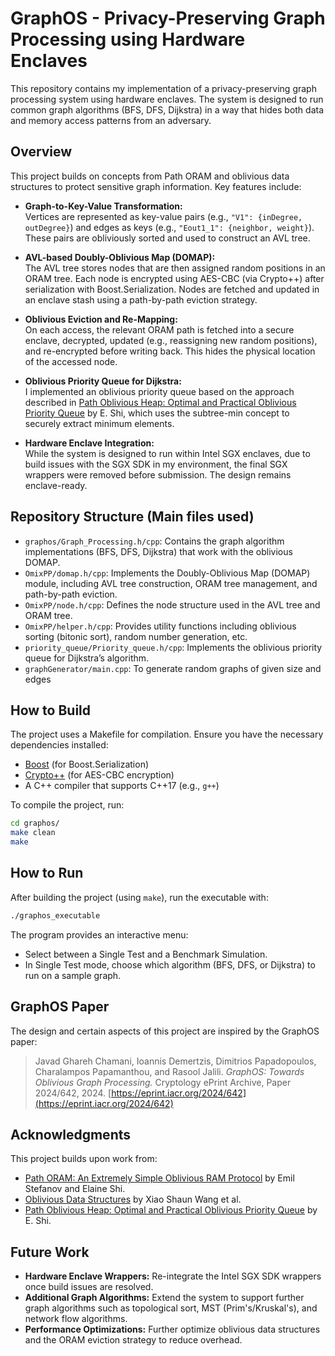 # GraphOS - Privacy-Preserving Graph Processing using Hardware Enclaves

This repository contains my implementation of a privacy-preserving graph processing system using hardware enclaves. The system is designed to run common graph algorithms (BFS, DFS, Dijkstra) in a way that hides both data and memory access patterns from an adversary.

## Overview

This project builds on concepts from Path ORAM and oblivious data structures to protect sensitive graph information. Key features include:

- **Graph-to-Key-Value Transformation:**  
  Vertices are represented as key-value pairs (e.g., `"V1": {inDegree, outDegree}`) and edges as keys (e.g., `"Eout1_1": {neighbor, weight}`). These pairs are obliviously sorted and used to construct an AVL tree.

- **AVL-based Doubly-Oblivious Map (DOMAP):**  
  The AVL tree stores nodes that are then assigned random positions in an ORAM tree. Each node is encrypted using AES-CBC (via Crypto++) after serialization with Boost.Serialization. Nodes are fetched and updated in an enclave stash using a path-by-path eviction strategy.

- **Oblivious Eviction and Re-Mapping:**  
  On each access, the relevant ORAM path is fetched into a secure enclave, decrypted, updated (e.g., reassigning new random positions), and re-encrypted before writing back. This hides the physical location of the accessed node.

- **Oblivious Priority Queue for Dijkstra:**  
  I implemented an oblivious priority queue based on the approach described in [Path Oblivious Heap: Optimal and Practical Oblivious Priority Queue](https://doi.org/10.1109/SP40000.2020.00037) by E. Shi, which uses the subtree-min concept to securely extract minimum elements.

- **Hardware Enclave Integration:**  
  While the system is designed to run within Intel SGX enclaves, due to build issues with the SGX SDK in my environment, the final SGX wrappers were removed before submission. The design remains enclave-ready.

## Repository Structure (Main files used)

- `graphos/Graph_Processing.h/cpp`: Contains the graph algorithm implementations (BFS, DFS, Dijkstra) that work with the oblivious DOMAP.
- `OmixPP/domap.h/cpp`: Implements the Doubly-Oblivious Map (DOMAP) module, including AVL tree construction, ORAM tree management, and path-by-path eviction.
- `OmixPP/node.h/cpp`: Defines the node structure used in the AVL tree and ORAM tree.
- `OmixPP/helper.h/cpp`: Provides utility functions including oblivious sorting (bitonic sort), random number generation, etc.
- `priority_queue/Priority_queue.h/cpp`: Implements the oblivious priority queue for Dijkstra’s algorithm.
- `graphGenerator/main.cpp`: To generate random graphs of given size and edges

## How to Build

The project uses a Makefile for compilation. Ensure you have the necessary dependencies installed:
- [Boost](https://www.boost.org/) (for Boost.Serialization)
- [Crypto++](https://www.cryptopp.com/) (for AES-CBC encryption)
- A C++ compiler that supports C++17 (e.g., `g++`)

To compile the project, run:
```bash
cd graphos/
make clean
make
```
## How to Run

After building the project (using `make`), run the executable with:

```bash
./graphos_executable
```
The program provides an interactive menu:

- Select between a Single Test and a Benchmark Simulation.
- In Single Test mode, choose which algorithm (BFS, DFS, or Dijkstra) to run on a sample graph.

## GraphOS Paper

The design and certain aspects of this project are inspired by the GraphOS paper:  
> Javad Ghareh Chamani, Ioannis Demertzis, Dimitrios Papadopoulos, Charalampos Papamanthou, and Rasool Jalili. *GraphOS: Towards Oblivious Graph Processing.* Cryptology ePrint Archive, Paper 2024/642, 2024. [https://eprint.iacr.org/2024/642](https://eprint.iacr.org/2024/642)

## Acknowledgments

This project builds upon work from:
- [Path ORAM: An Extremely Simple Oblivious RAM Protocol](http://arxiv.org/abs/1202.5150) by Emil Stefanov and Elaine Shi.
- [Oblivious Data Structures](https://doi.org/10.1145/2660267.2660314) by Xiao Shaun Wang et al.
- [Path Oblivious Heap: Optimal and Practical Oblivious Priority Queue](https://doi.org/10.1109/SP40000.2020.00037) by E. Shi.

## Future Work

- **Hardware Enclave Wrappers:** Re-integrate the Intel SGX SDK wrappers once build issues are resolved.
- **Additional Graph Algorithms:** Extend the system to support further graph algorithms such as topological sort, MST (Prim's/Kruskal's), and network flow algorithms.
- **Performance Optimizations:** Further optimize oblivious data structures and the ORAM eviction strategy to reduce overhead.
